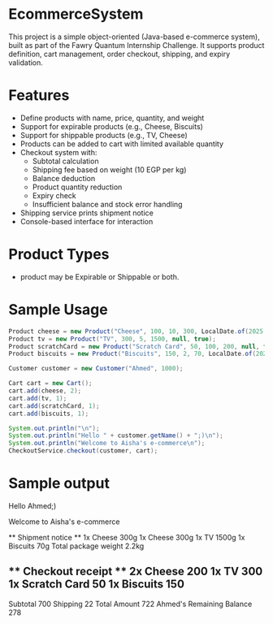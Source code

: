 # EcommerceSystem

This project is a simple object-oriented (Java-based e-commerce system), built as part of the Fawry Quantum Internship Challenge. It supports product definition, cart management, order checkout, shipping, and expiry validation.

# Features

- Define products with name, price, quantity, and weight
- Support for expirable products (e.g., Cheese, Biscuits)
- Support for shippable products (e.g., TV, Cheese)
- Products can be added to cart with limited available quantity
- Checkout system with:
    - Subtotal calculation
    - Shipping fee based on weight (10 EGP per kg)
    - Balance deduction
    - Product quantity reduction
    - Expiry check
    - Insufficient balance and stock error handling
- Shipping service prints shipment notice
- Console-based interface for interaction

# Product Types
- product may be Expirable or Shippable or both.

# Sample Usage

```java
Product cheese = new Product("Cheese", 100, 10, 300, LocalDate.of(2025, 7, 17), true);
Product tv = new Product("TV", 300, 5, 1500, null, true);
Product scratchCard = new Product("Scratch Card", 50, 100, 200, null, false);
Product biscuits = new Product("Biscuits", 150, 2, 70, LocalDate.of(2025, 7, 5), true);

Customer customer = new Customer("Ahmed", 1000);

Cart cart = new Cart();
cart.add(cheese, 2);
cart.add(tv, 1);
cart.add(scratchCard, 1);
cart.add(biscuits, 1);

System.out.println("\n");
System.out.println("Hello " + customer.getName() + ";)\n");
System.out.println("Welcome to Aisha's e-commerce\n");
CheckoutService.checkout(customer, cart);

```
# Sample output

Hello Ahmed;)

Welcome to Aisha's e-commerce

** Shipment notice **
1x Cheese 300g
1x Cheese 300g
1x TV 1500g
1x Biscuits 70g
Total package weight 2.2kg
 
** Checkout receipt **
2x Cheese 200
1x TV 300
1x Scratch Card 50
1x Biscuits 150
-----------------------------
Subtotal 700
Shipping 22
Total Amount 722
Ahmed's Remaining Balance 278